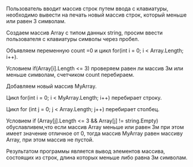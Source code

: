 Пользователь вводит массив строк путем ввода с клавиатуры, необходимо вывести на печать новый массив строк,
который меньше или равен 3 символам.

Создаем массив Аrray с типом данных string, просим ввести пользователя с клавиатуры символы через пробел.

Объявляем переменную count =0 и цикл for(int i = 0; i < Array.Length; i++).

Условием if(Аrray[i].Length <= 3) проверяем равен ли массив 3м или меньше символам, счетчиком count перебираем.

Добавляем новый  массив MyArray.

Цикл for(int i = 0; i < MyArray.Length; i++) перебирает строку.

Цикл for (int j = 0; j < Array.Length; j++) перебирает столбец.

Условием if (Array[j].Length <= 3 && Array[j] != string.Empty) обуславливем,что если массив Array меньше или равен 3м при этом имеет значение отличное от 0, тогда массив MyArray равен массиву Array, при этом массив не пустой.

Результатом программы является вывод элементов массива, состоящих из строк, длина которых меньше либо равна 3м символам.

